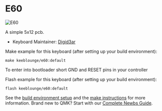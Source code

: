# E60

![E60](https://i.imgur.com/3IYT8Ne.jpg)

A simple 5x12 pcb.

-   Keyboard Maintainer: [Digid3ar](https://github.com/DigiD3ar)

Make example for this keyboard (after setting up your build environment):

    make keeblounge/e60:default

To enter into bootloader short GND and RESET pins in your controller

Flash example for this keyboard (after setting up your build environment):

    flash keeblounge/e60:default


See the [build environment setup](https://docs.qmk.fm/#/getting_started_build_tools) and the [make instructions](https://docs.qmk.fm/#/getting_started_make_guide) for more information. Brand new to QMK? Start with our [Complete Newbs Guide](https://docs.qmk.fm/#/newbs).
